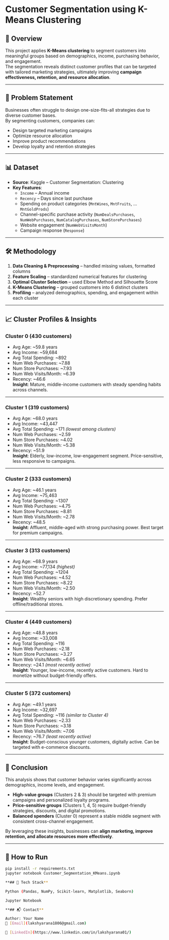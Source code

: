 # Customer Segmentation using K-Means Clustering

## 📌 Overview  
This project applies **K-Means clustering** to segment customers into meaningful groups based on demographics, income, purchasing behavior, and engagement.  
The segmentation reveals distinct customer profiles that can be targeted with tailored marketing strategies, ultimately improving **campaign effectiveness, retention, and resource allocation**.  

---

## 🎯 Problem Statement  
Businesses often struggle to design one-size-fits-all strategies due to diverse customer bases.  
By segmenting customers, companies can:  
- Design targeted marketing campaigns  
- Optimize resource allocation  
- Improve product recommendations  
- Develop loyalty and retention strategies  

---

## 📊 Dataset  
- **Source**: Kaggle – Customer Segmentation: Clustering  
- **Key Features**:  
  - `Income` – Annual income  
  - `Recency` – Days since last purchase  
  - Spending on product categories (`MntWines`, `MntFruits`, … `MntGoldProds`)  
  - Channel-specific purchase activity (`NumDealsPurchases`, `NumWebPurchases`, `NumCatalogPurchases`, `NumStorePurchases`)  
  - Website engagement (`NumWebVisitsMonth`)  
  - Campaign response (`Response`)  

---

## 🛠️ Methodology  
1. **Data Cleaning & Preprocessing** – handled missing values, formatted columns  
2. **Feature Scaling** – standardized numerical features for clustering  
3. **Optimal Cluster Selection** – used Elbow Method and Silhouette Score  
4. **K-Means Clustering** – grouped customers into 6 distinct clusters  
5. **Profiling** – analyzed demographics, spending, and engagement within each cluster  

---

## 📈 Cluster Profiles & Insights  

### Cluster 0 (430 customers)  
- Avg Age: ~59.8 years  
- Avg Income: ~59,684  
- Avg Total Spending: ~892  
- Num Web Purchases: ~7.88  
- Num Store Purchases: ~7.93  
- Num Web Visits/Month: ~6.39  
- Recency: ~46.6  
**Insight**: Mature, middle-income customers with steady spending habits across channels.  

---

### Cluster 1 (319 customers)  
- Avg Age: ~68.0 years  
- Avg Income: ~43,447  
- Avg Total Spending: ~171 *(lowest among clusters)*  
- Num Web Purchases: ~2.59  
- Num Store Purchases: ~4.02  
- Num Web Visits/Month: ~5.38  
- Recency: ~51.9  
**Insight**: Elderly, low-income, low-engagement segment. Price-sensitive, less responsive to campaigns.  

---

### Cluster 2 (333 customers)  
- Avg Age: ~46.1 years  
- Avg Income: ~75,463  
- Avg Total Spending: ~1307  
- Num Web Purchases: ~4.75  
- Num Store Purchases: ~8.81  
- Num Web Visits/Month: ~2.78  
- Recency: ~48.5  
**Insight**: Affluent, middle-aged with strong purchasing power. Best target for premium campaigns.  

---

### Cluster 3 (313 customers)  
- Avg Age: ~68.9 years  
- Avg Income: ~77,134 *(highest)*  
- Avg Total Spending: ~1204  
- Num Web Purchases: ~4.52  
- Num Store Purchases: ~8.22  
- Num Web Visits/Month: ~2.50  
- Recency: ~52.7  
**Insight**: Wealthy seniors with high discretionary spending. Prefer offline/traditional stores.  

---

### Cluster 4 (449 customers)  
- Avg Age: ~48.8 years  
- Avg Income: ~33,008  
- Avg Total Spending: ~116  
- Num Web Purchases: ~2.18  
- Num Store Purchases: ~3.27  
- Num Web Visits/Month: ~6.65  
- Recency: ~24.1 *(most recently active)*  
**Insight**: Younger, low-income, recently active customers. Hard to monetize without budget-friendly offers.  

---

### Cluster 5 (372 customers)  
- Avg Age: ~49.1 years  
- Avg Income: ~32,697  
- Avg Total Spending: ~116 *(similar to Cluster 4)*  
- Num Web Purchases: ~2.33  
- Num Store Purchases: ~3.18  
- Num Web Visits/Month: ~7.06  
- Recency: ~76.7 *(least recently active)*  
**Insight**: Budget-conscious younger customers, digitally active. Can be targeted with e-commerce discounts.  

---

## 📝 Conclusion  
This analysis shows that customer behavior varies significantly across demographics, income levels, and engagement.  
- **High-value groups** (Clusters 2 & 3) should be targeted with premium campaigns and personalized loyalty programs.  
- **Price-sensitive groups** (Clusters 1, 4, 5) require budget-friendly strategies, discounts, and digital promotions.  
- **Balanced spenders** (Cluster 0) represent a stable middle segment with consistent cross-channel engagement.  

By leveraging these insights, businesses can **align marketing, improve retention, and allocate resources more effectively**.  

---

## 🚀 How to Run  
```bash
pip install -r requirements.txt
jupyter notebook Customer_Segmentation_KMeans.ipynb

**## 📌 Tech Stack**

Python (Pandas, NumPy, Scikit-learn, Matplotlib, Seaborn)

Jupyter Notebook

**## 📬 Contact**

Author: Your Name
📧 [Email](lakshyarana1806@gmail.com)

🔗 [LinkedIn](https://www.linkedin.com/in/lakshyarana01/)
